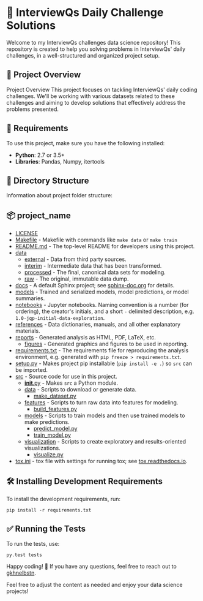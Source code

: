 # 🧠 InterviewQs Daily Challenge Solutions

Welcome to my InterviewQs challenges data science repository! This repository is created to help you solving problems in InterviewQs' daily challenges, in a well-structured and organized project setup.

## 🌟 Project Overview

Project Overview
This project focuses on tackling InterviewQs' daily coding challenges. We'll be working with various datasets related to these challenges and aiming to develop solutions that effectively address the problems presented.

## 🔧 Requirements

To use this project, make sure you have the following installed:

- **Python**: 2.7 or 3.5+
- **Libraries**: Pandas, Numpy, itertools

## 📁 Directory Structure
Information about project folder structure:

## 📦 project_name
- [LICENSE](./LICENSE)
- [Makefile](./Makefile) - Makefile with commands like `make data` or `make train`
- [README.md](./README.md) - The top-level README for developers using this project.
- [data](./data)
  - [external](./data/external) - Data from third party sources.
  - [interim](./data/interim) - Intermediate data that has been transformed.
  - [processed](./data/processed) - The final, canonical data sets for modeling.
  - [raw](./data/raw) - The original, immutable data dump.
- [docs](./docs) - A default Sphinx project; see [sphinx-doc.org](https://www.sphinx-doc.org/) for details.
- [models](./models) - Trained and serialized models, model predictions, or model summaries.
- [notebooks](./notebooks) - Jupyter notebooks. Naming convention is a number (for ordering), the creator's initials, and a short `-` delimited description, e.g. `1.0-jqp-initial-data-exploration`.
- [references](./references) - Data dictionaries, manuals, and all other explanatory materials.
- [reports](./reports) - Generated analysis as HTML, PDF, LaTeX, etc.
  - [figures](./reports/figures) - Generated graphics and figures to be used in reporting.
- [requirements.txt](./requirements.txt) - The requirements file for reproducing the analysis environment, e.g. generated with `pip freeze > requirements.txt`.
- [setup.py](./setup.py) - Makes project pip installable (`pip install -e .`) so `src` can be imported.
- [src](./src) - Source code for use in this project.
  - [__init__.py](./src/__init__.py) - Makes `src` a Python module.
  - [data](./src/data) - Scripts to download or generate data.
    - [make_dataset.py](./src/data/make_dataset.py)
  - [features](./src/features) - Scripts to turn raw data into features for modeling.
    - [build_features.py](./src/features/build_features.py)
  - [models](./src/models) - Scripts to train models and then use trained models to make predictions.
    - [predict_model.py](./src/models/predict_model.py)
    - [train_model.py](./src/models/train_model.py)
  - [visualization](./src/visualization) - Scripts to create exploratory and results-oriented visualizations.
    - [visualize.py](./src/visualization/visualize.py)
- [tox.ini](./tox.ini) - tox file with settings for running tox; see [tox.readthedocs.io](https://tox.readthedocs.io/).


## 🛠️ Installing Development Requirements
To install the development requirements, run:
```
pip install -r requirements.txt
```
## ✅ Running the Tests
To run the tests, use:
```
py.test tests
```
Happy coding! 🎉 If you have any questions, feel free to reach out to [gkhnelbstn](https://github.com/gkhnelbstn).

Feel free to adjust the content as needed and enjoy your data science projects!

